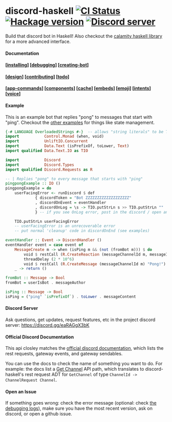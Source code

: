 # discord-haskell        [![CI Status](https://github.com/aquarial/discord-haskell/actions/workflows/main.yml/badge.svg)](https://github.com/aquarial/discord-haskell/actions/)        [![Hackage version](http://img.shields.io/hackage/v/discord-haskell.svg?label=Hackage)](https://hackage.haskell.org/package/discord-haskell)              [![Discord server](https://discord.com/api/guilds/918577626954739722/widget.png?style=shield)](https://discord.gg/eaRAGgX3bK)


Build that discord bot in Haskell! Also checkout the
[calamity haskell library](https://github.com/nitros12/calamity)
for a more advanced interface.


#### Documentation

#### [[installing](./docs/installing.md)] [[debugging](./docs/debugging.md)] [[creating-bot](./docs/creating-bot.md)]

#### [[design](./docs/design.md)] [[contributing](./docs/contributing.md)] [[todo](./docs/todo.md)]

#### [[app-commands](./docs/applicationcommands.md)] [[components](./docs/components.md)] [[cache](./docs/cache.md)] [[embeds](./docs/embeds.md)] [[emoji](./docs/emoji.md)] [[intents](./docs/intents.md)] [[voice](./docs/voice.md)]

#### Example

This is an example bot that replies "pong" to messages that start with "ping". Checkout the [other examples](./examples/) for things like state management.

```haskell
{-# LANGUAGE OverloadedStrings #-}  -- allows "string literals" to be Text
import           Control.Monad (when, void)
import           UnliftIO.Concurrent
import           Data.Text (isPrefixOf, toLower, Text)
import qualified Data.Text.IO as TIO

import           Discord
import           Discord.Types
import qualified Discord.Requests as R

-- | Replies "pong" to every message that starts with "ping"
pingpongExample :: IO ()
pingpongExample = do
    userFacingError <- runDiscord $ def
             { discordToken = "Bot ZZZZZZZZZZZZZZZZZZZ"
             , discordOnEvent = eventHandler
             , discordOnLog = \s -> TIO.putStrLn s >> TIO.putStrLn ""
             } -- if you see OnLog error, post in the discord / open an issue

    TIO.putStrLn userFacingError
    -- userFacingError is an unrecoverable error
    -- put normal 'cleanup' code in discordOnEnd (see examples)

eventHandler :: Event -> DiscordHandler ()
eventHandler event = case event of
    MessageCreate m -> when (isPing m && (not (fromBot m))) $ do
        void $ restCall (R.CreateReaction (messageChannelId m, messageId m) "eyes")
        threadDelay (2 * 10^6)
        void $ restCall (R.CreateMessage (messageChannelId m) "Pong!")
    _ -> return ()

fromBot :: Message -> Bool
fromBot = userIsBot . messageAuthor

isPing :: Message -> Bool
isPing = ("ping" `isPrefixOf`) . toLower . messageContent
```

#### Discord Server

Ask questions, get updates, request features, etc in the project discord server: <https://discord.gg/eaRAGgX3bK>

#### Official Discord Documentation

This api closley matches the [official discord documentation](https://discord.com/developers/docs/intro),
which lists the rest requests, gateway events, and gateway sendables.

You can use the docs to check the name of something you want to do. For example:
the docs list a [Get Channel](https://discord.com/developers/docs/resources/channel#get-channel) API path,
which translates to discord-haskell's rest request ADT for `GetChannel` of type `ChannelId -> ChannelRequest Channel`.

#### Open an Issue

If something goes wrong: check the error message (optional: check [the debugging logs](./docs/debugging.md)), make sure you have the most recent version, ask on discord, or open a github issue.
